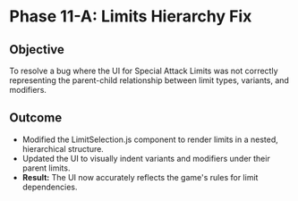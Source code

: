 # Phase 11-A: Limits Hierarchy Fix

## Objective
To resolve a bug where the UI for Special Attack Limits was not correctly representing the parent-child relationship between limit types, variants, and modifiers.

## Outcome
-   Modified the LimitSelection.js component to render limits in a nested, hierarchical structure.
-   Updated the UI to visually indent variants and modifiers under their parent limits.
-   **Result:** The UI now accurately reflects the game's rules for limit dependencies.
